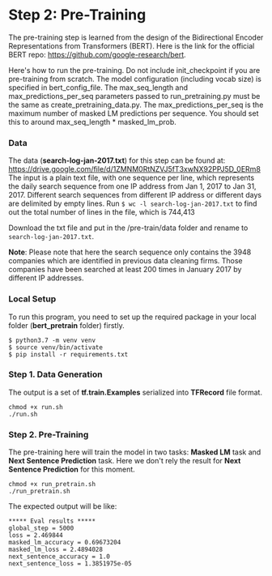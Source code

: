 # Step 2: Pre-Training

The pre-training step is learned from the design of the Bidirectional Encoder Representations from Transformers (BERT). Here is the link for the official BERT repo: https://github.com/google-research/bert.  

Here's how to run the pre-training. Do not include init_checkpoint if you are pre-training from scratch. The model configuration (including vocab size) is specified in bert_config_file. The max_seq_length and max_predictions_per_seq parameters passed to run_pretraining.py must be the same as create_pretraining_data.py. The max_predictions_per_seq is the maximum number of masked LM predictions per sequence. You should set this to around max_seq_length * masked_lm_prob.

### Data

The data (__search-log-jan-2017.txt__) for this step can be found at: https://drive.google.com/file/d/1ZMNM0RtNZVJ5fT3xwNX92PPJ5D_0ERm8
The input is a plain text file, with one sequence per line, which represents the daily search sequence from one IP address from Jan 1, 2017 to Jan 31, 2017. Different search sequences from different IP address or different days are delimited by empty lines. Run `$ wc -l search-log-jan-2017.txt` to find out the total number of lines in the file, which is 744,413

Download the txt file and put in the /pre-train/data folder and rename to `search-log-jan-2017.txt`.

__Note__: Please note that here the search sequence only contains the 3948 companies which are identified in previous data cleaning firms. Those companies have been searched at least 200 times in January 2017 by different IP addresses.  

### Local Setup
To run this program, you need to set up the required package in your local folder (__bert_pretrain__ folder) firstly.  

```shell
$ python3.7 -m venv venv
$ source venv/bin/activate
$ pip install -r requirements.txt
```

### Step 1. Data Generation
The output is a set of __tf.train.Examples__ serialized into __TFRecord__ file format.
```shell
chmod +x run.sh
./run.sh
```

### Step 2. Pre-Training
The pre-training here will train the model in two tasks: __Masked LM__ task and __Next Sentence Prediction__ task. Here we don't rely the result for __Next Sentence Prediction__ for this moment.
```shell
chmod +x run_pretrain.sh
./run_pretrain.sh
```

The expected output will be like:
```shell
***** Eval results *****
global_step = 5000
loss = 2.469844
masked_lm_accuracy = 0.69673204
masked_lm_loss = 2.4894028
next_sentence_accuracy = 1.0
next_sentence_loss = 1.3851975e-05
```
